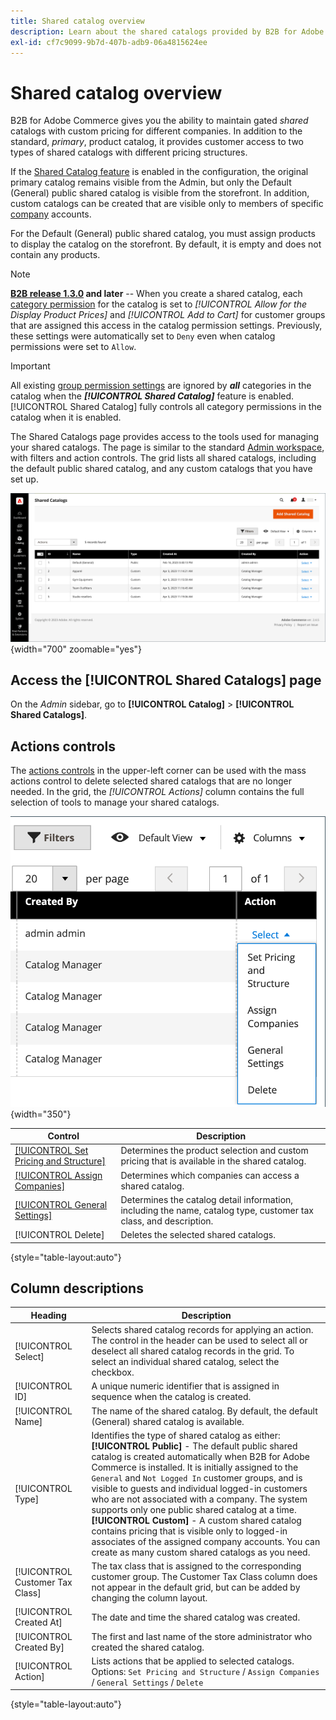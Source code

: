 ```yaml
---
title: Shared catalog overview
description: Learn about the shared catalogs provided by B2B for Adobe Commerce and how you can use them to maintain gated catalogs with custom pricing for different company accounts.
exl-id: cf7c9099-9b7d-407b-adb9-06a4815624ee
---
```

# Shared catalog overview

B2B for Adobe Commerce gives you the ability to maintain gated _shared_ catalogs with custom pricing for different companies. In addition to the standard, _primary_, product catalog, it provides customer access to two types of shared catalogs with different pricing structures.

If the [Shared Catalog feature](enable-basic-features.md) is enabled in the configuration, the original primary catalog remains visible from the Admin, but only the Default (General) public shared catalog is visible from the storefront. In addition, custom catalogs can be created that are visible only to members of specific [company](account-companies.md) accounts.

For the Default (General) public shared catalog, you must assign products to display the catalog on the storefront. By default, it is empty and does not contain any products.

>[!NOTE]
>
>**[B2B release 1.3.0](release-notes.md#b2b-v130) and later** -- When you create a shared catalog, each [category permission](../catalog/category-permissions.md) for the catalog is set to _[!UICONTROL Allow for the Display Product Prices]_ and _[!UICONTROL Add to Cart]_ for customer groups that are assigned this access in the catalog permission settings. Previously, these settings were automatically set to `Deny` even when catalog permissions were set to `Allow`.

>[!IMPORTANT]
>
>All existing [group permission settings](../configuration-reference/catalog/catalog.md#category-permissions) are ignored by **_all_** categories in the catalog when the **_[!UICONTROL Shared Catalog]_** feature is enabled. [!UICONTROL Shared Catalog] fully controls all category permissions in the catalog when it is enabled.

The Shared Catalogs page provides access to the tools used for managing your shared catalogs. The page is similar to the standard [Admin workspace](../getting-started/admin-workspace.md), with filters and action controls. The grid lists all shared catalogs, including the default public shared catalog, and any custom catalogs that you have set up.

![Shared Catalogs](./assets/shared-catalogs-grid.png){width="700" zoomable="yes"}

## Access the [!UICONTROL Shared Catalogs] page

On the _Admin_ sidebar, go to **[!UICONTROL Catalog]** > **[!UICONTROL Shared Catalogs]**.

## Actions controls

The [actions controls](../getting-started/admin-actions-control.md) in the upper-left corner can be used with the mass actions control to delete selected shared catalogs that are no longer needed. In the grid, the _[!UICONTROL Actions]_ column contains the full selection of tools to manage your shared catalogs.

![Shared Catalog Actions](./assets/shared-catalog-grid-action-column-controls.png){width="350"}

|Control|Description|
|------|-----------|
|[[!UICONTROL Set Pricing and Structure]](catalog-shared-pricing-structure.md)|Determines the product selection and custom pricing that is available in the shared catalog.|
|[[!UICONTROL Assign Companies]](catalog-shared-assign-companies.md)|Determines which companies can access a shared catalog.|
|[[!UICONTROL General Settings]](catalog-shared-manage.md)|Determines the catalog detail information, including the name, catalog type, customer tax class, and description.|
|[!UICONTROL Delete]|Deletes the selected shared catalogs.|

{style="table-layout:auto"}

## Column descriptions

|Heading|Description|
|--- |--- |
|[!UICONTROL Select]|Selects shared catalog records for applying an action. The control in the header can be used to select all or deselect all shared catalog records in the grid. To select an individual shared catalog, select the checkbox.|
|[!UICONTROL ID]|A unique numeric identifier that is assigned in sequence when the catalog is created.|
|[!UICONTROL Name]|The name of the shared catalog. By default, the default (General) shared catalog is available.|
|[!UICONTROL Type]|Identifies the type of shared catalog as either: <br/>**[!UICONTROL Public]** - The default public shared catalog is created automatically when B2B for Adobe Commerce is installed. It is initially assigned to the `General` and `Not Logged In` customer groups, and is visible to guests and individual logged-in customers who are not associated with a company. The system supports only one public shared catalog at a time. <br/>**[!UICONTROL Custom]** - A custom shared catalog contains pricing that is visible only to logged-in associates of the assigned company accounts. You can create as many custom shared catalogs as you need.|
|[!UICONTROL Customer Tax Class]|The tax class that is assigned to the corresponding customer group. The Customer Tax Class column does not appear in the default grid, but can be added by changing the column layout.|
|[!UICONTROL Created At]|The date and time the shared catalog was created.|
|[!UICONTROL Created By]|The first and last name of the store administrator who created the shared catalog.|
|[!UICONTROL Action]|Lists actions that be applied to selected catalogs. Options: `Set Pricing and Structure` / `Assign Companies` / `General Settings` / `Delete`|

{style="table-layout:auto"}
